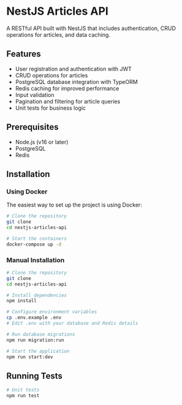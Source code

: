 # NestJS Articles API

A RESTful API built with NestJS that includes authentication, CRUD operations for articles, and data caching.

## Features

- User registration and authentication with JWT
- CRUD operations for articles
- PostgreSQL database integration with TypeORM
- Redis caching for improved performance
- Input validation
- Pagination and filtering for article queries
- Unit tests for business logic

## Prerequisites

- Node.js (v16 or later)
- PostgreSQL
- Redis

## Installation

### Using Docker

The easiest way to set up the project is using Docker:

```bash
# Clone the repository
git clone
cd nestjs-articles-api

# Start the containers
docker-compose up -d
```

### Manual Installation

```bash
# Clone the repository
git clone
cd nestjs-articles-api

# Install dependencies
npm install

# Configure environment variables
cp .env.example .env
# Edit .env with your database and Redis details

# Run database migrations
npm run migration:run

# Start the application
npm run start:dev
```

## Running Tests

```bash
# Unit tests
npm run test
```
